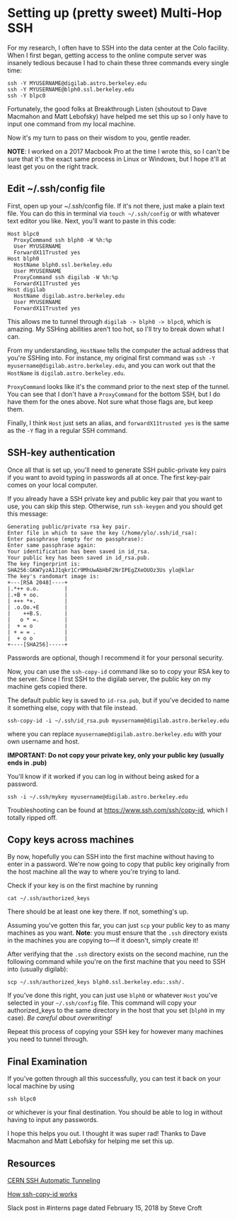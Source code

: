 # Setting up (pretty sweet) Multi-Hop SSH
For my research, I often have to SSH into the data center at the Colo facility. When I first began, getting access to the online compute server was insanely tedious because I  had to chain these three commands every single time:

```
ssh -Y MYUSERNAME@digilab.astro.berkeley.edu
ssh -Y MYUSERNAME@blph0.ssl.berkeley.edu
ssh -Y blpc0
```
Fortunately, the good folks at Breakthrough Listen (shoutout to Dave Macmahon and Matt Lebofsky) have helped me set this up so I only have to input one command from my local machine.

Now it's my turn to pass on their wisdom to you, gentle reader.

**NOTE**: I worked on a 2017 Macbook Pro at the time I wrote this, so I can't be sure that it's the exact same process in Linux or Windows, but I hope it'll at least get you on the right track.

## Edit  ~/.ssh/config file
First, open up your ~/.ssh/config file. If it's not there, just make a plain text file. You can do this in terminal via `touch ~/.ssh/config` or with whatever text editor you like. Next, you'll want to paste in this code:

```
Host blpc0
  ProxyCommand ssh blph0 -W %h:%p
  User MYUSERNAME
  ForwardX11Trusted yes
Host blph0
  HostName blph0.ssl.berkeley.edu
  User MYUSERNAME
  ProxyCommand ssh digilab -W %h:%p
  ForwardX11Trusted yes
Host digilab
  HostName digilab.astro.berkeley.edu
  User MYUSERNAME
  ForwardX11Trusted yes
```
This allows me to tunnel through `digilab -> blph0 -> blpc0`, which is amazing.
My SSHing abilities aren't too hot, so I'll try to break down what I can.

From my understanding, `HostName` tells the computer the actual address that you're SSHing into. For instance, my original first command was `ssh -Y myusername@digilab.astro.berkeley.edu`, and you can work out that the `HostName` is `digilab.astro.berkeley.edu`.

`ProxyCommand` looks like it's the command prior to the next step of the tunnel. You can see that I don't have a `ProxyCommand` for the bottom SSH, but I do have them for the ones above. Not sure what those flags are, but keep them.

Finally, I think `Host` just sets an alias, and `forwardX11trusted yes` is the same as the `-Y` flag in a regular SSH command.

## SSH-key authentication
Once all that is set up, you'll need to generate SSH public-private key pairs if you want to avoid typing in passwords all at once. The first key-pair comes on your local computer.

If you already have a SSH private key and public key pair that you want to use, you can skip this step. Otherwise, run `ssh-keygen` and you should get this message:

```
Generating public/private rsa key pair.
Enter file in which to save the key (/home/ylo/.ssh/id_rsa):
Enter passphrase (empty for no passphrase): 
Enter same passphrase again: 
Your identification has been saved in id_rsa.
Your public key has been saved in id_rsa.pub.
The key fingerprint is:
SHA256:GKW7yzA1J1qkr1Cr9MhUwAbHbF2NrIPEgZXeOUOz3Us ylo@klar
The key's randomart image is:
+---[RSA 2048]----+
|.*++ o.o.        |
|.+B + oo.        |
| +++ *+.         |
| .o.Oo.+E        |
|    ++B.S.       |
|   o * =.        |
|  + = o          |
| + = = .         |
|  + o o          |
+----[SHA256]-----+
```
Passwords are optional, though I recommend it for your personal security.

Now, you can use the `ssh-copy-id` command like so to copy your RSA key to the server. Since I first SSH to the digilab server, the public key on my machine gets copied there.

The default public key is saved to `id-rsa.pub`, but if you've decided to name it something else, copy with that file instead.

```
ssh-copy-id -i ~/.ssh/id_rsa.pub myusername@digilab.astro.berkeley.edu
```
where you can replace `myusername@digilab.astro.berkeley.edu` with your own username and host.

**IMPORTANT: Do not copy your private key, only your public key (usually ends in .pub)**

You'll know if it worked if you can log in without being asked for a password.
```
ssh -i ~/.ssh/mykey myusername@digilab.astro.berkeley.edu
```

Troubleshooting can be found at https://www.ssh.com/ssh/copy-id, which I totally ripped off.

## Copy keys across machines
By now, hopefully you can SSH into the first machine without having to enter in a password. We're now going to copy that public key originally from the host machine all the way to where you're trying to land.

Check if your key is on the first machine by running
```
cat ~/.ssh/authorized_keys 
```
There should be at least one key there. If not, something's up.

Assuming you've gotten this far, you can just `scp` your public key to as many machines as you want. **Note**: you must ensure that the `.ssh` directory exists in the machines you are copying to—if it doesn't, simply create it!

After verifying that the `.ssh` directory exists on the second machine, run the following command while you're on the first machine that you need to SSH into (usually digilab):

```
scp ~/.ssh/authorized_keys blph0.ssl.berkeley.edu:.ssh/.
```
If you've done this right, you can just use `blph0` or whatever `Host` you've selected in your `~/.ssh/config` file. This command will copy your authorized_keys to the same directory in the host that you set (`blph0` in my case). _Be careful about overwriting!_

Repeat this process of copying your SSH key for however many machines you need to tunnel through.

## Final Examination
If you've gotten through all this successfully, you can test it back on your local machine by using 
```
ssh blpc0
```
or whichever is your final destination. You should be able to log in without having to input any passwords.

I hope this helps you out. I thought it was super rad! Thanks to Dave Macmahon and Matt Lebofsky for helping me set this up.

## Resources
[CERN SSH Automatic Tunneling](https://security.web.cern.ch/security/recommendations/en/ssh_tunneling.shtml)

[How ssh-copy-id works](https://www.ssh.com/ssh/copy-id)

Slack post in #interns page dated February 15, 2018 by Steve Croft

